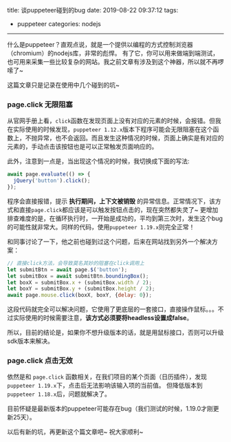 title: 谈puppeteer碰到的bug
date: 2019-08-22 09:37:12
tags:
- puppeteer
categories: nodejs
---

什么是puppeteer？直观点说，就是一个提供以编程的方式控制浏览器（chromium）的nodejs库，非常的彪悍。
有了它，你可以用来做端到端测试，也可用来采集一些比较复杂的网站。我之前文章有涉及到这个神器，所以就不再啰嗦了~

这篇文章只是记录在使用中几个碰到的坑~

### page.click 无限阻塞

从官网手册上看，`click`函数在发现页面上没有对应的元素的时候，会报错。但我在实际使用的时候发现，`puppeteer 1.12.x`版本下程序可能会无限阻塞在这个函数上，不抛异常，也不会返回。而且发生这种情况的时候，页面上确实是有对应的元素的，手动点击该按钮也是可以正常触发页面响应的。

此外，注意到一点是，当出现这个情况的时候，我切换成下面的写法:

```javascript
await page.evaluate(() => {
  jQuery('button').click();
});
```

程序会直接报错，提示 **执行期间，上下文被销毁** 的异常信息。正常情况下，该方式和直接`page.click`都应该是可以触发按钮点击的，现在突然都失灵了~
更增加排查难度的是，在循环执行时，一开始是成功的，平均到第三次时，发生这个bug的可能性就非常大。同样的代码，使用`puppeteer 1.19.x`则完全正常！

和同事讨论了一下，他之前也碰到过这个问题，后来在网站找到另外一个解决方案：

```javascript
// 直接click方法，会导致莫名其妙的阻塞在click调用上
let submitBtn = await page.$('button');
let submitBox = await submitBtn.boundingBox();
let boxX = submitBox.x + (submitBox.width / 2);
let boxY = submitBox.y + (submitBox.height / 2);
await page.mouse.click(boxX, boxY, {delay: 0});
```

这段代码就完全可以解决问题，它使用了更底层的一套接口，直接操作鼠标。。。不过实际使用的时候需要注意，**该方式必须要将headless设置成false**。

所以，目前的结论是，如果你不想升级版本的话，就是用鼠标接口，否则可以升级sdk版本来解决。

### page.click 点击无效

依然是和 `page.click` 函数相关，在我们项目的某个页面（日历插件），发现`puppeteer 1.19.x`下，点击后无法影响该输入项的当前值。
但降低版本到`puppeteer 1.18.x`后，问题就解决了。

目前怀疑是最新版本的puppeteer可能存在bug（我们测试的时候，1.19.0才刚更新25天）。


以后有新的坑，再更新这个篇文章吧~
祝大家顺利~

